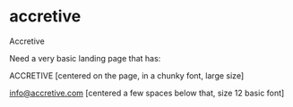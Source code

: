 # accretive
Accretive

Need a very basic landing page that has:

ACCRETIVE [centered on the page, in a chunky font, large size]

info@accretive.com [centered a few spaces below that, size 12 basic font]
